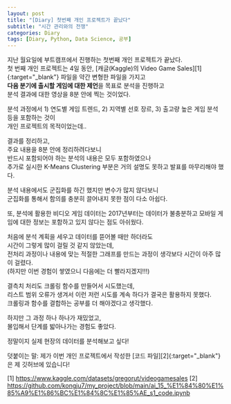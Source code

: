 ```yaml
---
layout: post
title: "[Diary] 첫번째 개인 프로젝트가 끝났다"
subtitle: "시간 관리와의 전쟁"
categories: Diary
tags: [Diary, Python, Data Science, 공부]
---
```


지난 월요일에 부트캠프에서 진행하는 첫번째 개인 프로젝트가 끝났다.  
첫 번째 개인 프로젝트는 4일 동안, 
[캐글(Kaggle)의 Video Game Sales][1]{:target="_blank"} 파일을 약간 변형한 파일을 가지고  
**다음 분기에 출시할 게임에 대한 제언**을 목표로 분석을 진행하고  
분석 결과에 대한 영상을 8분 안에 찍는 것이었다.  

분석 과정에서 1) 연도별 게임 트렌드, 2) 지역별 선호 장르, 3) 출고량 높은 게임 분석 등을 포함하는 것이  
개인 프로젝트의 목적이었는데.. 

결과를 정리하고,  
주요 내용을 8분 안에 정리하려다보니  
반드시 포함되어야 하는 분석의 내용은 모두 포함하였으나   
추가로 실시한 K-Means Clustering 부분은 거의 설명도 못하고 발표를 마무리해야 했다.  

분석 내용에서도 군집화를 하긴 했지만 변수가 많지 않다보니  
군집화를 통해서 함의를 충분히 끌어내지 못한 점이 다소 아쉽다.  

또, 분석에 활용한 비디오 게임 데이터는 2017년부터는 데이터가 불충분하고 
모바일 게임에 대한 정보는 포함하고 있지 않다는 점도 아쉬웠다. 
  
  
처음에 분석 계획을 세우고 데이터를 뜯어볼 때만 하더라도  
시간이 그렇게 많이 걸릴 것 같지 않았는데,  
전처리 과정이나 
내용에 맞는 적절한 그래프를 만드는 과정이 생각보다 시간이 아주 많이 걸렸다.  
(하지만 이번 경험이 쌓였으니 다음에는 더 빨라지겠지!!!)
  
  
결측치 처리도 크롤링 함수를 만들어서 시도했는데,  
리스트 범위 오류가 생겨서 이런 저런 시도를 계속 하다가 결국은 활용하지 못했다.  
크롤링과 함수를 결합하는 공부를 더 해야겠다고 생각했다.  

  
하지만 그 과정 하나 하나가 재밌었고,  
몰입해서 단계를 밟아나가는 경험도 좋았다.  

정말이지 실제 현장의 데이터를 분석해보고 싶다!
  
   

덧붙이는 말: 제가 이번 개인 프로젝트에서 작성한 [코드 파일][2]{:target="_blank"}은 제 깃허브에 있습니다! 


[1] https://www.kaggle.com/datasets/gregorut/videogamesales
[2] https://github.com/kongju7/my_project/blob/main/ai_15_%E1%84%80%E1%85%A9%E1%86%BC%E1%84%8C%E1%85%AE_s1_code.ipynb